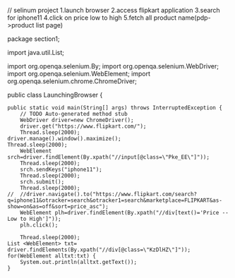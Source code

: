 
// selinum project
1.launch browser
2.access flipkart application
3.search for iphone11
4.click on price low to high
5.fetch all product name(pdp->product list page)

package section1;

import java.util.List;

import org.openqa.selenium.By;
import org.openqa.selenium.WebDriver;
import org.openqa.selenium.WebElement;
import org.openqa.selenium.chrome.ChromeDriver;

public class LaunchingBrowser {

	public static void main(String[] args) throws InterruptedException {
		// TODO Auto-generated method stub
		WebDriver driver=new ChromeDriver();
		driver.get("https://www.flipkart.com/");
		Thread.sleep(2000);
	driver.manage().window().maximize();
	Thread.sleep(2000);
		WebElement srch=driver.findElement(By.xpath("//input[@class=\"Pke_EE\"]"));
		Thread.sleep(2000);
		srch.sendKeys("iphone11");
		Thread.sleep(2000);
		srch.submit();
		Thread.sleep(2000);
	//	//driver.navigate().to("https://www.flipkart.com/search?q=iphone11&otracker=search&otracker1=search&marketplace=FLIPKART&as-show=on&as=off&sort=price_asc");
		WebElement plh=driver.findElement(By.xpath("//div[text()='Price -- Low to High']"));
		plh.click();
		
		Thread.sleep(2000);
	List <WebElement> txt=	driver.findElements(By.xpath("//div[@class=\"KzDlHZ\"]"));
	for(WebElement alltxt:txt) {
		System.out.println(alltxt.getText());
	}
		
